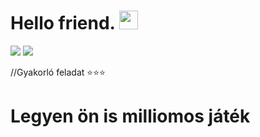 # Hello friend. <img src="https://raw.githubusercontent.com/MartinHeinz/MartinHeinz/master/wave.gif" width="30px"> 
![](https://img.shields.io/badge/Language-C-informational?style=flat&logo=<LOGO_NAME>&logoColor=white&color=2bbc8a) ![](https://img.shields.io/badge/Practice-informational?style=flat&logo=<LOGO_NAME>&logoColor=white&color=dbde31)

//Gyakorló feladat ⭐⭐⭐

# Legyen ön is milliomos játék

